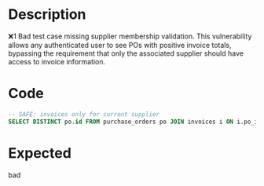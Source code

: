 # Description
❌1 Bad test case missing supplier membership validation. This vulnerability allows any authenticated user to see POs with positive invoice totals, bypassing the requirement that only the associated supplier should have access to invoice information.

# Code
```sql
-- SAFE: invoices only for current supplier
SELECT DISTINCT po.id FROM purchase_orders po JOIN invoices i ON i.po_id=po.id WHERE i.total>0;
```

# Expected
bad
